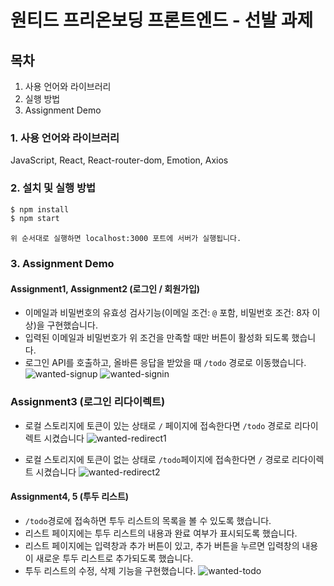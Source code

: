 # 원티드 프리온보딩 프론트엔드 - 선발 과제

## 목차
1. 사용 언어와 라이브러리
2. 실행 방법
3. Assignment Demo

### 1. 사용 언어와 라이브러리
JavaScript, React, React-router-dom, Emotion, Axios

### 2. 설치 및 실행 방법

```zsh
$ npm install
$ npm start
```
    위 순서대로 실행하면 localhost:3000 포트에 서버가 실행됩니다.

### 3. Assignment Demo
#### Assignment1, Assignment2 (로그인 / 회원가입)

- 이메일과 비밀번호의 유효성 검사기능(이메일 조건: `@` 포함, 비밀번호 조건: 8자 이상)을 구현했습니다.
- 입력된 이메일과 비밀번호가 위 조건을 만족할 때만 버튼이 활성화 되도록 했습니다.
- 로그인 API를 호출하고, 올바른 응답을 받았을 때 `/todo` 경로로 이동했습니다.
    ![wanted-signup](https://user-images.githubusercontent.com/96907831/186284208-89cb7a0c-067b-4c02-8812-b93ed4c62107.gif)
    ![wanted-signin](https://user-images.githubusercontent.com/96907831/186284269-49caa5e7-e385-4dff-8a63-8e740162e945.gif)
  

  

### Assignment3 (로그인 리다이렉트)
- 로컬 스토리지에 토큰이 있는 상태로 `/` 페이지에 접속한다면 `/todo` 경로로 리다이렉트 시켰습니다
    ![wanted-redirect1](https://user-images.githubusercontent.com/96907831/186284336-2a36f51d-ad20-4d82-868d-85cae950e280.gif)
    
- 로컬 스토리지에 토큰이 없는 상태로 `/todo`페이지에 접속한다면 `/` 경로로 리다이렉트 시켰습니다
    ![wanted-redirect2](https://user-images.githubusercontent.com/96907831/186284394-a3c91bda-1266-43aa-9550-afe32db95391.gif)


#### Assignment4, 5 (투두 리스트)

- `/todo`경로에 접속하면 투두 리스트의 목록을 볼 수 있도록 했습니다.
- 리스트 페이지에는 투두 리스트의 내용과 완료 여부가 표시되도록 했습니다.
- 리스트 페이지에는 입력창과 추가 버튼이 있고, 추가 버튼을 누르면 입력창의 내용이 새로운 투두 리스트로 추가되도록 했습니다.
- 투두 리스트의 수정, 삭제 기능을 구현했습니다.
    ![wanted-todo](https://user-images.githubusercontent.com/96907831/186284435-fa9e21b1-0a1d-4c65-99fc-2b0f52422cc6.gif)

